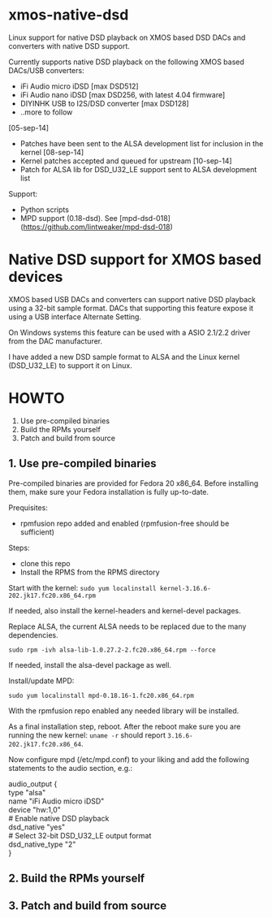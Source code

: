 xmos-native-dsd
==============

Linux support for native DSD playback on XMOS based DSD DACs and converters with native DSD support.

Currently supports native DSD playback on the following XMOS based DACs/USB converters:

- iFi Audio micro iDSD [max DSD512]
- iFi Audio nano iDSD [max DSD256, with latest 4.04 firmware]
- DIYINHK USB to I2S/DSD converter [max DSD128]
- ..more to follow

[05-sep-14]
- Patches have been sent to the ALSA development list for inclusion in the kernel
[08-sep-14]
- Kernel patches accepted and queued for upstream
[10-sep-14]
- Patch for ALSA lib for DSD_U32_LE support sent to ALSA development list

Support:
- Python scripts
- MPD support (0.18-dsd). See [mpd-dsd-018] (https://github.com/lintweaker/mpd-dsd-018)

# Native DSD support for XMOS based devices
XMOS based USB DACs and converters can support native DSD playback using a
32-bit sample format. DACs that supporting this feature expose it using a USB interface Alternate Setting.

On Windows systems this feature can be used with a ASIO 2.1/2.2 driver from the DAC manufacturer.

I have added a new DSD sample format to ALSA and the Linux kernel (DSD_U32_LE) to support it on Linux.


# HOWTO
1. Use pre-compiled binaries
2. Build the RPMs yourself
3. Patch and build from source

## 1. Use pre-compiled binaries
Pre-compiled binaries are provided for Fedora 20 x86_64. Before installing them,
make sure your Fedora installation is fully up-to-date.

Prequisites:
- rpmfusion repo added and enabled (rpmfusion-free should be sufficient)

Steps:
- clone this repo
- Install the RPMS from the RPMS directory

Start with the kernel:
`sudo yum localinstall kernel-3.16.6-202.jk17.fc20.x86_64.rpm`

If needed, also install the kernel-headers and kernel-devel packages.

Replace ALSA, the current ALSA needs to be replaced due to the many
dependencies.

`sudo rpm -ivh alsa-lib-1.0.27.2-2.fc20.x86_64.rpm --force`

If needed, install the alsa-devel package as well.

Install/update MPD:

`sudo yum localinstall mpd-0.18.16-1.fc20.x86_64.rpm`

With the rpmfusion repo enabled any needed library will be installed.

As a final installation step, reboot.
After the reboot make sure you are running the new kernel:
`uname -r` should report `3.16.6-202.jk17.fc20.x86_64`.

Now configure mpd (/etc/mpd.conf) to your liking and add the following statements to the audio section, e.g.:

audio_output {<br>
&Tab;type	"alsa"<br>
	name	"iFi Audio micro iDSD"<br>
	device	"hw:1,0"<br>
	# Enable native DSD playback<br>
	dsd_native	"yes"<br>
	# Select 32-bit DSD_U32_LE output format<br>
	dsd_native_type	"2"<br>
}<br>



## 2. Build the RPMs yourself

## 3. Patch and build from source

